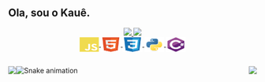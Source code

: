 ## Ola, sou o Kauê.
<div align="center">
  <a href="https://github.com/Kauedq22">
  <img height="150em" src="https://github-readme-stats.vercel.app/api?username=Kauedq22&show_icons=true&theme=dark&include_all_commits=true&count_private=true"/>
  <img height="150em" src="https://github-readme-stats.vercel.app/api/top-langs/?username=Kauedq22&layout=compact&langs_count=7&theme=dark"/>
</div>
  <div align="center">
<img align="center" alt="Rafa-Js" height="30" width="40" src="https://raw.githubusercontent.com/devicons/devicon/master/icons/javascript/javascript-plain.svg">
  <img align="center" alt="Rafa-HTML" height="30" width="40" src="https://raw.githubusercontent.com/devicons/devicon/master/icons/html5/html5-original.svg">
  <img align="center" alt="Rafa-CSS" height="30" width="40" src="https://raw.githubusercontent.com/devicons/devicon/master/icons/css3/css3-original.svg">
  <img align="center" alt="Rafa-Python" height="30" width="40" src="https://raw.githubusercontent.com/devicons/devicon/master/icons/python/python-original.svg">
  <img align="center" alt="Rafa-Csharp" height="30" width="40" src="https://raw.githubusercontent.com/devicons/devicon/master/icons/csharp/csharp-original.svg">
  </div>
  
  ##
  
  <div >
   <a href = "mailto:kauedq12@gmail.com"><img src="https://img.shields.io/badge/-Gmail-%23333?style=for-the-badge&logo=gmail&logoColor=white" target="_blank"align="left"></a>
  <a href="https://(https://www.linkedin.com/in/kau%C3%AA-quadros-934aa71a8/)" target="_blank"><img src="https://img.shields.io/badge/-LinkedIn-%230077B5?style=for-the-badge&logo=linkedin&logoColor=white" target="_blank" align="right"></a> 
    

  ![Snake animation](https://github.com/Kauedq22/Kauedq22/blob/output/github-contribution-grid-snake.svg)
    
  </div>
